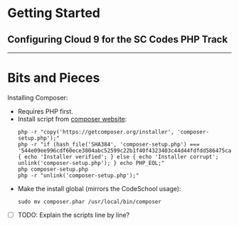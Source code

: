 # Getting Started
## Configuring Cloud 9 for the SC Codes PHP Track

-----
# Bits and Pieces

Installing Composer:
* Requires PHP first.
* Install script from [composer website](https://getcomposer.org/download/):
    ```
    php -r "copy('https://getcomposer.org/installer', 'composer-setup.php');"
    php -r "if (hash_file('SHA384', 'composer-setup.php') === '544e09ee996cdf60ece3804abc52599c22b1f40f4323403c44d44fdfdd586475ca9813a858088ffbc1f233e9b180f061') { echo 'Installer verified'; } else { echo 'Installer corrupt'; unlink('composer-setup.php'); } echo PHP_EOL;"
    php composer-setup.php
    php -r "unlink('composer-setup.php');"  
    ```
* Make the install global (mirrors the CodeSchool usage):
    ```
    sudo mv composer.phar /usr/local/bin/composer
    ```

- [ ] TODO: Explain the scripts line by line?